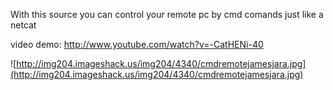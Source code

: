 With this source you can control your remote pc by cmd comands just like a netcat

video demo: http://www.youtube.com/watch?v=-CatHENi-40


![http://img204.imageshack.us/img204/4340/cmdremotejamesjara.jpg](http://img204.imageshack.us/img204/4340/cmdremotejamesjara.jpg)
